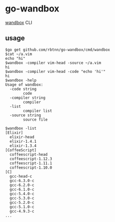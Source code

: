 
# go-wandbox

[wandbox](http://melpon.org/wandbox) CLI

## usage

    $go get github.com/rbtnn/go-wandbox/cmd/wandbox
    $cat ~/a.vim
    echo "hi"
    $wandbox -compiler vim-head -source ~/a.vim
    hi
    $wandbox -compiler vim-head -code "echo 'hi'"
    hi
    $wandbox -help
    Usage of wandbox:
      -code string
            code
      -compiler string
            compiler
      -list
            compiler list
      -source string
            source file

    $wandbox -list
    [Elixir]
      elixir-head
      elixir-1.4.1
      elixir-1.3.4
    [CoffeeScript]
      coffeescript-head
      coffeescript-1.12.3
      coffeescript-1.11.1
      coffeescript-1.10.0
    [C]
      gcc-head-c
      gcc-6.3.0-c
      gcc-6.2.0-c
      gcc-6.1.0-c
      gcc-5.4.0-c
      gcc-5.3.0-c
      gcc-5.2.0-c
      gcc-5.1.0-c
      gcc-4.9.3-c
    ...
